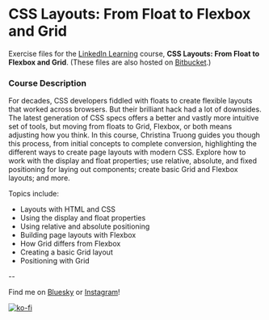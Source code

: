 # CSS Layouts: From Float to Flexbox and Grid

Exercise files for the [LinkedIn Learning](https://www.linkedin.com/learning/instructors/christina-truong?u=2125562) course, **CSS Layouts: From Float to Flexbox and Grid**. 
(These files are also hosted on [Bitbucket](https://bitbucket.org/christinacodes/).)

### Course Description

For decades, CSS developers fiddled with floats to create flexible layouts that worked across browsers. But their brilliant hack had a lot of downsides. The latest generation of CSS specs offers a better and vastly more intuitive set of tools, but moving from floats to Grid, Flexbox, or both means adjusting how you think. In this course, Christina Truong guides you though this process, from initial concepts to complete conversion, highlighting the different ways to create page layouts with modern CSS. Explore how to work with the display and float properties; use relative, absolute, and fixed positioning for laying out components; create basic Grid and Flexbox layouts; and more. 

Topics include:

* Layouts with HTML and CSS
* Using the display and float properties
* Using relative and absolute positioning
* Building page layouts with Flexbox
* How Grid differs from Flexbox
* Creating a basic Grid layout
* Positioning with Grid

--

Find me on [Bluesky](https://bsky.app/profile/decodedbychristina.bsky.social) or [Instagram](http://instagram.com/christinaisonline)!

[![ko-fi](https://ko-fi.com/img/githubbutton_sm.svg)](https://ko-fi.com/O5O2NRM6)
